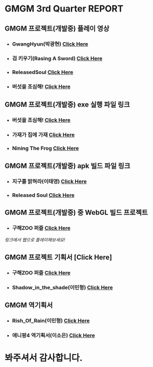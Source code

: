 **GMGM 3rd Quarter REPORT**
===================================================



**GMGM 프로젝트(개발중) 플레이 영상**
------------------------------------

- ### **GwangHyun(박광현)** [Click Here](https://youtu.be/WeaW3R7a4ek)

- ### **검 키우기(Rasing A Sword)** [Click Here](https://www.youtube.com/shorts/SQG6la9csBc)

- ### **ReleasedSoul** [Click Here](https://youtu.be/RxBAduIjTfw)

- ### **버섯을 조심해!** [Click Here](https://youtu.be/5wBwXInPC-8)


**GMGM 프로젝트(개발중) exe 실행 파일 링크**
------------------------------------

- ### **버섯을 조심해!** [Click Here](https://drive.google.com/file/d/1PWPsH37qRuJIUzxhCSaOz-pY_gNcY73b/view?usp=sharing)

- ### **가재가 집에 가재** [Click Here](https://drive.google.com/file/d/15Nzalba0Az_HApsrASbzdh5ZN4z-xUHT/view?usp=sharing)

- ### **Nining The Frog** [Click Here]()


**GMGM 프로젝트(개발중) apk 빌드 파일 링크**
------------------------------------

- ### **지구를 밝혀라(이태영)** [Click Here](https://drive.google.com/file/d/1-AJWYMCXCfSyUUn7hooaV1koTN6wrPC9/view)

- ### **Released Soul** [Click Here]()


**GMGM 프로젝트(개발중) 중 WebGL 빌드 프로젝트**
------------------------------------


- ### **구해ZOO 퍼즐** [Click Here](https://dongyeonseodev.github.io/GMGMPuzzle/)
*링크에서 웹으로 플레이해보세요!*


**GMGM 프로젝트 기획서** [Click Here]
------------------------------------

- ### **구해ZOO 퍼즐** [Click Here](https://drive.google.com/file/d/1h-DkY0hY8MJTf7k0wiX7CvfHbGWFsi8R/view)

- ### **Shadow_in_the_shade(이민형)** [Click Here](https://drive.google.com/file/d/1gajGIMCGR1t_JYvq0LFjRUWVWQvQV7lg/view?usp=sharing)



**GMGM 역기획서** 
------------------------------------

- ### **Rish_Of_Rain(이민형)** [Click Here](https://drive.google.com/file/d/1DHuYC1uzRi6Ulcz8Cp0DVftcUOWSK09o/view?usp=sharing)

- ### **애니팡4 역기획서(이소은)** [Click Here](https://drive.google.com/file/d/1IffhCrbztJd41_bjqKYdXnrGnNnXn74o/view?usp=sharing)

# **봐주셔서 감사합니다.**
